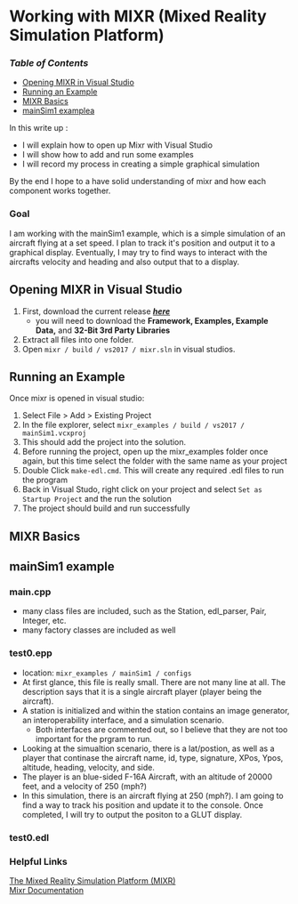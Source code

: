 # Working with MIXR (Mixed Reality Simulation Platform)

### **_Table of Contents_**
- [Opening MIXR in Visual Studio](#opening-mixr-in-visual-studio)
- [Running an Example](#running-an-example)
- [MIXR Basics](#mixr-basics)
- [mainSim1 examplea](#mainsim1-example)  


In this write up :
- I will explain how to open up Mixr with Visual Studio
- I will show how to add and run some examples
- I will record my process in creating a simple graphical simulation  

By the end I hope to a have solid understanding of mixr and how each component works together.

### Goal
I am working with the mainSim1 example, which is a simple simulation of an aircraft flying at a set speed. I plan to track it's position and output it to a graphical display. Eventually, I may try to find ways to interact with the aircrafts velocity and heading and also output that to a display.


## Opening MIXR in Visual Studio
1. First, download the current release [**_here_**](https://www.mixr.dev/downloads.html)
    - you will need to download the **Framework, Examples, Example Data,** and **32-Bit 3rd Party Libraries**
2. Extract all files into one folder.
3. Open ` mixr / build / vs2017 / mixr.sln ` in visual studios.
 
## Running an Example
Once mixr is opened in visual studio:
1. Select File > Add > Existing Project
2. In the file explorer, select ` mixr_examples / build / vs2017 / mainSim1.vcxproj `
3. This should add the project into the solution.
4. Before running the project, open up the mixr_examples folder once again, but this time select the folder with the same name as your project
5. Double Click ` make-edl.cmd `. This will create any required .edl files to run the program
6. Back in Visual Studo, right click on your project and select ` Set as Startup Project ` and the run the solution
7. The project should build and run successfully

## MIXR Basics


## mainSim1 example

### main.cpp
- many class files are included, such as the Station, edl_parser, Pair, Integer, etc.
- many factory classes are included as well

### test0.epp
- location: ` mixr_examples / mainSim1 / configs `  
- At first glance, this file is really small. There are not many line at all. The description says that it is a single aircraft player (player being the aircraft).
- A station is initialized and within the station contains an image generator, an interoperability interface, and a simulation scenario. 
    - Both interfaces are commented out, so I believe that they are not too important for the prgram to run.
- Looking at the simualtion scenario, there is a lat/postion, as well as a player that continase the aircraft name, id, type, signature, XPos, Ypos, altitude,
  heading, velocity, and side.
- The player is an blue-sided F-16A Aircraft, with an altitude of 20000 feet, and a velocity of 250 (mph?)
- In this simulation, there is an aircraft flying at 250 (mph?). I am going to find a way to track his position and update it to the console. Once completed, I will try to output the positon to a GLUT display.

### test0.edl




### Helpful Links
[The Mixed Reality Simulation Platform (MIXR)](https://www.mixr.dev/assets/pages/docs/the-mixed-reality-simulation-platform-csc-2018.pdf)  
[Mixr Documentation](https://www.mixr.dev/docs.html)
